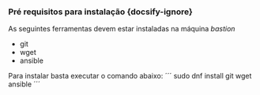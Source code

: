 ### Pré requisitos para instalação {docsify-ignore}

As seguintes ferramentas devem estar instaladas na máquina *bastion*
- git
- wget
- ansible

Para instalar basta executar o comando abaixo:
´´´
sudo dnf install git wget ansible
´´´
